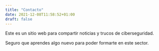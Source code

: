 ```yaml
---
title: "Contacto"
date: 2021-12-08T11:58:52+01:00
draft: false
---
```


Este es un sitio web para compartir noticias y trucos de ciberseguridad.

Seguro que aprendes algo nuevo para poder formarte en este sector.

